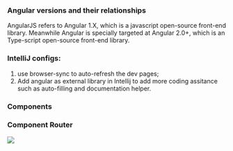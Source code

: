 ### Angular versions and their relationships
AngularJS refers to Angular 1.X, which is a javascript open-source front-end library.
Meanwhile Angular is specially targeted at Angular 2.0+, which is an Type-script open-source front-end library.

### IntelliJ configs: 
1. use browser-sync to auto-refresh the dev pages; 
2. Add angular as external library in Intellij to add more coding assitance such as auto-filling and documentation helper.

### Components


### Component Router
![](https://docs.angularjs.org/img/guide/component-based-architecture.svg)
